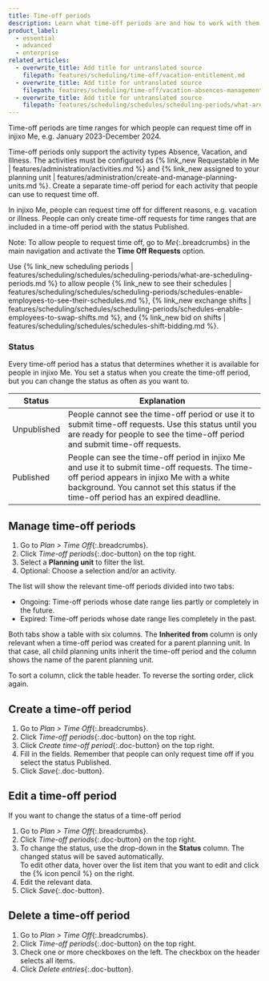 ```yaml
---
title: Time-off periods
description: Learn what time-off periods are and how to work with them.
product_label:
  - essential
  - advanced
  - enterprise
related_articles:
  - overwrite_title: Add title for untranslated source
    filepath: features/scheduling/time-off/vacation-entitlement.md
  - overwrite_title: Add title for untranslated source
    filepath: features/scheduling/time-off/vacation-absences-management.md
  - overwrite_title: Add title for untranslated source
    filepath: features/scheduling/schedules/scheduling-periods/what-are-scheduling-periods.md
---
```


Time-off periods are time ranges for which people can request time off in injixo Me, e.g. January 2023-December 2024.

Time-off periods only support the activity types Absence, Vacation, and Illness. The activities must be configured as {% link_new Requestable in Me | features/administration/activities.md %} and {% link_new assigned to your planning unit | features/administration/create-and-manage-planning-units.md %}. Create a separate time-off period for each activity that people can use to request time off.

In injixo Me, people can request time off for different reasons, e.g. vacation or illness. People can only create time-off requests for time ranges that are included in a time-off period with the status Published.

Note: To allow people to request time off, go to _Me_{:.breadcrumbs} in the main navigation and activate the **Time Off Requests** option.

Use {% link_new scheduling periods | features/scheduling/schedules/scheduling-periods/what-are-scheduling-periods.md %} to allow people {% link_new to see their schedules | features/scheduling/schedules/scheduling-periods/schedules-enable-employees-to-see-their-schedules.md %}, {% link_new exchange shifts | features/scheduling/schedules/scheduling-periods/schedules-enable-employees-to-swap-shifts.md %}, and {% link_new bid on shifts | features/scheduling/schedules/schedules-shift-bidding.md %}.

### Status

Every time-off period has a status that determines whether it is available for people in injixo Me. You set a status when you create the time-off period, but you can change the status as often as you want to.

| Status      | Explanation                                                                                                                                                                                                                          |
| ----------- | ------------------------------------------------------------------------------------------------------------------------------------------------------------------------------------------------------------------------------------ |
| Unpublished | People cannot see the time-off period or use it to submit time-off requests. Use this status until you are ready for people to see the time-off period and submit time-off requests.                                                 |
| Published   | People can see the time-off period in injixo Me and use it to submit time-off requests. The time-off period appears in injixo Me with a white background. You cannot set this status if the time-off period has an expired deadline. |

## Manage time-off periods

1. Go to _Plan > Time Off_{:.breadcrumbs}.
2. Click _Time-off periods_{:.doc-button} on the top right.
3. Select a **Planning unit** to filter the list.
4. Optional: Choose a selection and/or an activity.

The list will show the relevant time-off periods divided into two tabs:

- Ongoing: Time-off periods whose date range lies partly or completely in the future.
- Expired: Time-off periods whose date range lies completely in the past.

Both tabs show a table with six columns. The **Inherited from** column is only relevant when a time-off period was created for a parent planning unit. In that case, all child planning units inherit the time-off period and the column shows the name of the parent planning unit.

To sort a column, click the table header. To reverse the sorting order, click again.

## Create a time-off period

1. Go to _Plan > Time Off_{:.breadcrumbs}.
2. Click _Time-off periods_{:.doc-button} on the top right.
3. Click _Create time-off period_{:.doc-button} on the top right.
4. Fill in the fields.
   Remember that people can only request time off if you select the status Published.
5. Click _Save_{:.doc-button}.

## Edit a time-off period

If you want to change the status of a time-off period

1. Go to _Plan > Time Off_{:.breadcrumbs}.
2. Click _Time-off periods_{:.doc-button} on the top right.
3. To change the status, use the drop-down in the **Status** column. The changed status will be saved automatically.  
   To edit other data, hover over the list item that you want to edit and click the {% icon pencil %} on the right.
4. Edit the relevant data.
5. Click _Save_{:.doc-button}.

## Delete a time-off period

1. Go to _Plan > Time Off_{:.breadcrumbs}.
2. Click _Time-off periods_{:.doc-button} on the top right.
3. Check one or more checkboxes on the left. The checkbox on the header selects all items.
4. Click _Delete entries_{:.doc-button}.
